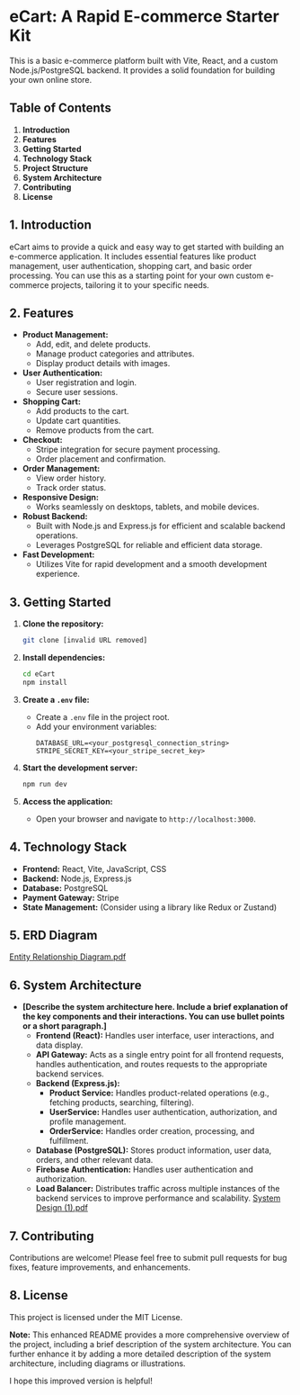 # eCart: A Rapid E-commerce Starter Kit

This is a basic e-commerce platform built with Vite, React, and a custom Node.js/PostgreSQL backend. It provides a solid foundation for building your own online store.

## Table of Contents

1.  **Introduction**
2.  **Features**
3.  **Getting Started**
4.  **Technology Stack**
5.  **Project Structure**
6.  **System Architecture** 
7.  **Contributing**
8.  **License**

## 1. Introduction

eCart aims to provide a quick and easy way to get started with building an e-commerce application. It includes essential features like product management, user authentication, shopping cart, and basic order processing. You can use this as a starting point for your own custom e-commerce projects, tailoring it to your specific needs.

## 2. Features

*   **Product Management:**
    *   Add, edit, and delete products.
    *   Manage product categories and attributes.
    *   Display product details with images.
*   **User Authentication:**
    *   User registration and login.
    *   Secure user sessions.
*   **Shopping Cart:**
    *   Add products to the cart.
    *   Update cart quantities.
    *   Remove products from the cart.
*   **Checkout:**
    *   Stripe integration for secure payment processing.
    *   Order placement and confirmation.
*   **Order Management:**
    *   View order history.
    *   Track order status.
*   **Responsive Design:**
    *   Works seamlessly on desktops, tablets, and mobile devices.
*   **Robust Backend:**
    *   Built with Node.js and Express.js for efficient and scalable backend operations.
    *   Leverages PostgreSQL for reliable and efficient data storage.
*   **Fast Development:**
    *   Utilizes Vite for rapid development and a smooth development experience.

## 3. Getting Started

1.  **Clone the repository:**
    ```bash
    git clone [invalid URL removed]
    ```

2.  **Install dependencies:**
    ```bash
    cd eCart
    npm install 
    ```

3.  **Create a `.env` file:**
    *   Create a `.env` file in the project root.
    *   Add your environment variables:
        ```
        DATABASE_URL=<your_postgresql_connection_string>
        STRIPE_SECRET_KEY=<your_stripe_secret_key> 
        ```

4.  **Start the development server:**
    ```bash
    npm run dev
    ```

5.  **Access the application:**
    *   Open your browser and navigate to `http://localhost:3000`.

## 4. Technology Stack

*   **Frontend:** React, Vite, JavaScript, CSS
*   **Backend:** Node.js, Express.js
*   **Database:** PostgreSQL
*   **Payment Gateway:** Stripe
*   **State Management:** (Consider using a library like Redux or Zustand)

## 5. ERD Diagram 
[Entity Relationship Diagram.pdf](https://github.com/user-attachments/files/18482875/Entity.Relationship.Diagram.pdf)

## 6. System Architecture

*   **[Describe the system architecture here. Include a brief explanation of the key components and their interactions. You can use bullet points or a short paragraph.]**
    *   **Frontend (React):** Handles user interface, user interactions, and data display.
    *   **API Gateway:** Acts as a single entry point for all frontend requests, handles authentication, and routes requests to the appropriate backend services.
    *   **Backend (Express.js):** 
        *   **Product Service:** Handles product-related operations (e.g., fetching products, searching, filtering).
        *   **UserService:** Handles user authentication, authorization, and profile management.
        *   **OrderService:** Handles order creation, processing, and fulfillment. 
    *   **Database (PostgreSQL):** Stores product information, user data, orders, and other relevant data.
    *   **Firebase Authentication:** Handles user authentication and authorization.
    *   **Load Balancer:** Distributes traffic across multiple instances of the backend services to improve performance and scalability.
[System Design  (1).pdf](https://github.com/user-attachments/files/18482874/System.Design.1.pdf)


## 7. Contributing

Contributions are welcome! Please feel free to submit pull requests for bug fixes, feature improvements, and enhancements.

## 8. License

This project is licensed under the MIT License.

**Note:** This enhanced README provides a more comprehensive overview of the project, including a brief description of the system architecture. You can further enhance it by adding a more detailed description of the system architecture, including diagrams or illustrations.

I hope this improved version is helpful!


